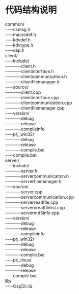 代码结构说明
=======================
common/<br />
----csmsg.h<br />
----macrodef.h<br />
----kdvdef.h<br />
----kdvtype.h<br />
----osp.h<br />
client/<br />
----include/<br />
--------client.h<br />
--------clientinterface.h<br />
--------clientcommunication.h<br />
--------clientfilemanager.h<br />
----source/<br />
--------client.cpp<br />
--------clientinterface.cpp<br />
--------clientcommunication.cpp<br />
--------clientfilemanager.cpp<br />
----version/<br />
--------debug<br />
--------release<br />
--------compileinfo<br />
----prj_win32/<br />
--------debug<br />
--------release<br />
--------compile.bat<br />
----compile.bat<br />
server/<br />
----include/<br />
--------server.h<br />
--------servercommunication.h<br />
--------serverfilemanager.h<br />
----source/<br />
--------server.cpp<br />
--------servercommunication.cpp<br />
--------serverreadfile.cpp<br />
--------servercreatfilelist.cpp<br />
--------servermd5info.cpp<br />
----version/<br />
--------debug<br />
--------release<br />
--------compileinfo<br />
----prj_win32/<br />
--------debug<br />
--------release<br />
--------compile.bat<br />
----prj_linux/<br />
--------debug<br />
--------release<br />
----compile.bat<br />
lib/<br />
----OspDll.lib<br />
